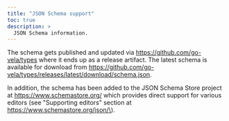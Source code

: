 ```yaml
---
title: "JSON Schema support"
toc: true
description: >
  JSON Schema information.
---
```


The schema gets published and updated via https://github.com/go-vela/types where it ends up as a release artifact. The latest schema is available for download from https://github.com/go-vela/types/releases/latest/download/schema.json.

In addition, the schema has been added to the JSON Schema Store project at https://www.schemastore.org/ which provides direct support for various editors (see "Supporting editors" section at https://www.schemastore.org/json/\).